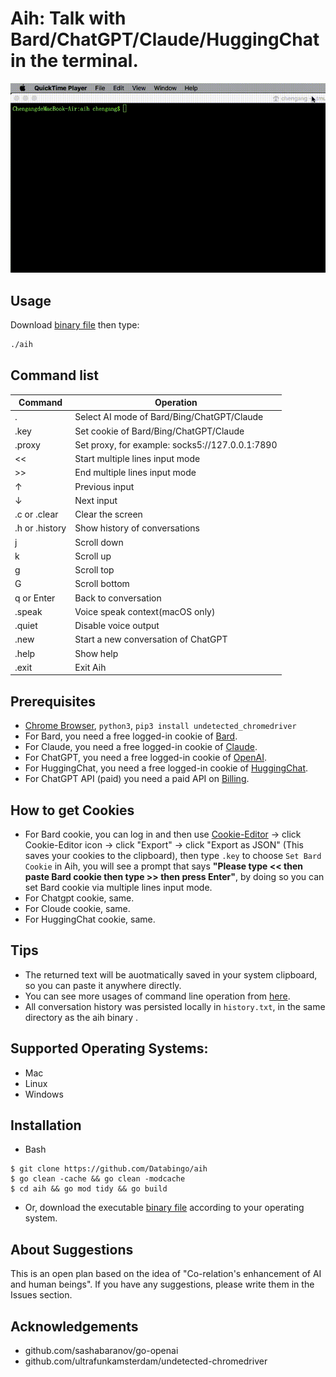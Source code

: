 # Aih: Talk with Bard/ChatGPT/Claude/HuggingChat in the terminal.

![screenshot2](aih.gif) 

## Usage
Download [binary file](https://github.com/Databingo/aih/releases) then type:
```bash
./aih
```
## Command list
| Command    | Operation|
|------------|----------|
|.           | Select AI mode of Bard/Bing/ChatGPT/Claude|
|.key        | Set cookie of Bard/Bing/ChatGPT/Claude|
|.proxy      | Set proxy, for example: socks5://127.0.0.1:7890|
|<<          | Start multiple lines input mode|
|>>          | End multiple lines input mode|
|↑           | Previous input|
|↓           | Next input|
|.c or .clear| Clear the screen|
|.h or .history | Show history of conversations|
|j           | Scroll down|
|k           | Scroll up|
|g           | Scroll top|
|G           | Scroll bottom|
|q or Enter  | Back to conversation|
|.speak      | Voice speak context(macOS only)|
|.quiet      | Disable voice output |
|.new        | Start a new conversation of ChatGPT|
|.help       | Show help|
|.exit       | Exit Aih|

## Prerequisites
- [Chrome Browser](https://google.com/chrome), `python3`, `pip3 install undetected_chromedriver`
- For Bard, you need a free logged-in cookie of [Bard](https://bard.google.com).
- For Claude, you need a free logged-in cookie of [Claude](https://claude.ai).
- For ChatGPT, you need a free logged-in cookie of [OpenAI](https://chat.openai.com).
- For HuggingChat, you need a free logged-in cookie of [HuggingChat](https://huggingface.co/chat).
- For ChatGPT API (paid) you need a paid API on [Billing](https://platform.openai.com/account/billing/overview). 

## How to get Cookies
- For Bard cookie, you can log in and then use [Cookie-Editor](https://cookie-editor.cgagnier.ca) -> click Cookie-Editor icon -> click "Export" -> click "Export as JSON" (This saves your cookies to the clipboard), then type `.key` to choose `Set Bard Cookie` in Aih, you will see a prompt that says **"Please type << then paste Bard cookie then type >> then press Enter"**, by doing so you can set Bard cookie via multiple lines input mode.
- For Chatgpt cookie, same.
- For Cloude cookie, same.
- For HuggingChat cookie, same.

## Tips
- The returned text will be auotmatically saved in your system clipboard, so you can paste it anywhere directly.
- You can see more usages of command line operation from [here](https://github.com/peterh/liner#Line-editing).
- All conversation history was persisted locally in `history.txt`, in the same directory as the aih binary .

## Supported Operating Systems:
- Mac
- Linux
- Windows

## Installation
- Bash
```
$ git clone https://github.com/Databingo/aih
$ go clean -cache && go clean -modcache 
$ cd aih && go mod tidy && go build 
```
- Or, download the executable [binary file](https://github.com/Databingo/aih/releases) according to your operating system.

## About Suggestions
This is an open plan based on the idea of "Co-relation's enhancement of AI and human beings". If you have any suggestions, please write them in the Issues section.

## Acknowledgements
- github.com/sashabaranov/go-openai 
- github.com/ultrafunkamsterdam/undetected-chromedriver
